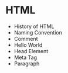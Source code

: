 # HTML

- History of HTML
- Naming Convention
- Comment
- Hello World
- Head Element
- Meta Tag
- Paragraph